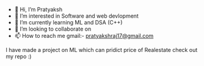 - 👋 Hi, I’m Pratyaksh 
- 👀 I’m interested in Software and web devlopment
- 🌱 I’m currently learning ML and DSA (C++)
- 💞️ I’m looking to collaborate on 
- 📫 How to reach me gmail:- pratyakshraj17@gmail.com

 I have made a project on ML which can pridict price of Realestate 
 check out my repo :)
